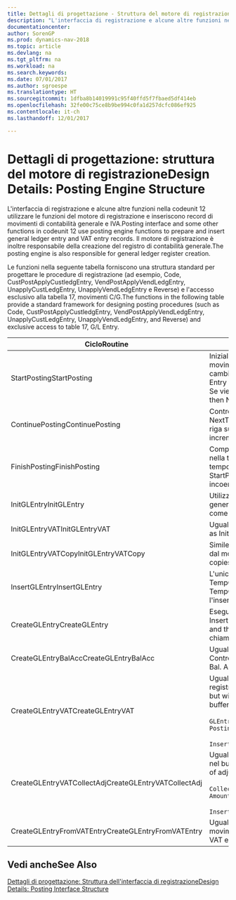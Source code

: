 ```yaml
---
title: Dettagli di progettazione - Struttura del motore di registrazione
description: "L'interfaccia di registrazione e alcune altre funzioni nella codeunit 12 utilizzare le funzioni del motore di registrazione e inseriscono record di movimenti di contabilità generale e IVA. Il motore di registrazione è inoltre responsabile della creazione del registro di contabilità generale."
documentationcenter: 
author: SorenGP
ms.prod: dynamics-nav-2018
ms.topic: article
ms.devlang: na
ms.tgt_pltfrm: na
ms.workload: na
ms.search.keywords: 
ms.date: 07/01/2017
ms.author: sgroespe
ms.translationtype: HT
ms.sourcegitcommit: 1dfba8b14019991c95f40ffd5f7fbaed5df414eb
ms.openlocfilehash: 32fe00c75ce8b9be994c0fa1d257dcfc086ef925
ms.contentlocale: it-ch
ms.lasthandoff: 12/01/2017

---
```

# <a name="design-details-posting-engine-structure"></a><span data-ttu-id="a92f5-104">Dettagli di progettazione: struttura del motore di registrazione</span><span class="sxs-lookup"><span data-stu-id="a92f5-104">Design Details: Posting Engine Structure</span></span>
<span data-ttu-id="a92f5-105">L'interfaccia di registrazione e alcune altre funzioni nella codeunit 12 utilizzare le funzioni del motore di registrazione e inseriscono record di movimenti di contabilità generale e IVA.</span><span class="sxs-lookup"><span data-stu-id="a92f5-105">Posting interface and some other functions in codeunit 12 use posting engine functions to prepare and insert general ledger entry and VAT entry records.</span></span> <span data-ttu-id="a92f5-106">Il motore di registrazione è inoltre responsabile della creazione del registro di contabilità generale.</span><span class="sxs-lookup"><span data-stu-id="a92f5-106">The posting engine is also responsible for general ledger register creation.</span></span>  
  
 <span data-ttu-id="a92f5-107">Le funzioni nella seguente tabella forniscono una struttura standard per progettare le procedure di registrazione (ad esempio, Code, CustPostApplyCustledgEntry, VendPostApplyVendLedgEntry, UnapplyCustLedgEntry, UnapplyVendLedgEntry e Reverse) e l'accesso esclusivo alla tabella 17, movimenti C/G.</span><span class="sxs-lookup"><span data-stu-id="a92f5-107">The functions in the following table provide a standard framework for designing posting procedures (such as Code, CustPostApplyCustledgEntry, VendPostApplyVendLedgEntry, UnapplyCustLedgEntry, UnapplyVendLedgEntry, and Reverse) and exclusive access to table 17, G/L Entry.</span></span>  
  
|<span data-ttu-id="a92f5-108">Ciclo</span><span class="sxs-lookup"><span data-stu-id="a92f5-108">Routine</span></span>|<span data-ttu-id="a92f5-109">Description</span><span class="sxs-lookup"><span data-stu-id="a92f5-109">Description</span></span>|  
|-------------|---------------------------------------|  
|<span data-ttu-id="a92f5-110">StartPosting</span><span class="sxs-lookup"><span data-stu-id="a92f5-110">StartPosting</span></span>|<span data-ttu-id="a92f5-111">Inizializza il buffer di registrazione TempGLEntryBuf, blocca le tabelle dei movimenti IVA e C/G e inizializza il periodo contabile, il registro C/G e il tasso di cambio.</span><span class="sxs-lookup"><span data-stu-id="a92f5-111">Initializes posting buffer TempGLEntryBuf, locks G/L Entry and VAT Entry tables, and initializes Accounting Period, G/L Register, and Exchange Rate.</span></span> <span data-ttu-id="a92f5-112">Se viene chiamato una sola volta, NextEntryNo è 0.</span><span class="sxs-lookup"><span data-stu-id="a92f5-112">Should be called only once, then NextEntryNo is 0.</span></span>|  
|<span data-ttu-id="a92f5-113">ContinuePosting</span><span class="sxs-lookup"><span data-stu-id="a92f5-113">ContinuePosting</span></span>|<span data-ttu-id="a92f5-114">Controlla e registra l''IVA ad esigibilità differita dell'incremento NextTransactionNo della transazione precedente e prepara la registrazione della riga successiva.</span><span class="sxs-lookup"><span data-stu-id="a92f5-114">Checks and posts unrealized VAT for previous transaction increment NextTransactionNo and prepares post of next line.</span></span>|  
|<span data-ttu-id="a92f5-115">FinishPosting</span><span class="sxs-lookup"><span data-stu-id="a92f5-115">FinishPosting</span></span>|<span data-ttu-id="a92f5-116">Completa la registrazione inserendo i movimenti di C/G dal buffer temporaneo nella tabella di database.</span><span class="sxs-lookup"><span data-stu-id="a92f5-116">Completes posting by inserting G/L entries from temporary buffer into database table.</span></span> <span data-ttu-id="a92f5-117">Utilizzato sempre insieme a StartPosting.</span><span class="sxs-lookup"><span data-stu-id="a92f5-117">Always used together with StartPosting.</span></span> <span data-ttu-id="a92f5-118">Verifica la presenza di incoerenze.</span><span class="sxs-lookup"><span data-stu-id="a92f5-118">Checks for inconsistencies.</span></span>|  
|<span data-ttu-id="a92f5-119">InitGLEntry</span><span class="sxs-lookup"><span data-stu-id="a92f5-119">InitGLEntry</span></span>|<span data-ttu-id="a92f5-120">Utilizzato per inizializzare nuovo movimento C/G per riga di registrazioni generali.</span><span class="sxs-lookup"><span data-stu-id="a92f5-120">Used to initialize new G/L entry for Gen. Jnl Line.</span></span> <span data-ttu-id="a92f5-121">Restituisce GLEntry come parametro.</span><span class="sxs-lookup"><span data-stu-id="a92f5-121">Returns GLEntry as parameter.</span></span>|  
|<span data-ttu-id="a92f5-122">InitGLEntryVAT</span><span class="sxs-lookup"><span data-stu-id="a92f5-122">InitGLEntryVAT</span></span>|<span data-ttu-id="a92f5-123">Uguale a InitGLEntry, ma assegna anche contropartita e SummarizeVAT.</span><span class="sxs-lookup"><span data-stu-id="a92f5-123">Same as InitGLEntry, but also assigns Bal. Account No. and SummarizeVAT.</span></span>|  
|<span data-ttu-id="a92f5-124">InitGLEntryVATCopy</span><span class="sxs-lookup"><span data-stu-id="a92f5-124">InitGLEntryVATCopy</span></span>|<span data-ttu-id="a92f5-125">Simile a InitGLEntryVAT, ma copia anche i dati delle categorie di registrazione dal movimento IVA prima di SummarizeVAT.</span><span class="sxs-lookup"><span data-stu-id="a92f5-125">Similar to InitGLEntryVAT, but also copies posting groups data from VAT Entry before SummarizeVAT.</span></span>|  
|<span data-ttu-id="a92f5-126">InsertGLEntry</span><span class="sxs-lookup"><span data-stu-id="a92f5-126">InsertGLEntry</span></span>|<span data-ttu-id="a92f5-127">L'unica funzione che inserisce movimenti C/G nella tabella globale di TempGLEntryBuf.</span><span class="sxs-lookup"><span data-stu-id="a92f5-127">The only function that inserts G/L entry into global TempGLEntryBuf table.</span></span> <span data-ttu-id="a92f5-128">Utilizzare sempre questa funzione per l'inserimento.</span><span class="sxs-lookup"><span data-stu-id="a92f5-128">Always use this function for insert.</span></span>|  
|<span data-ttu-id="a92f5-129">CreateGLEntry</span><span class="sxs-lookup"><span data-stu-id="a92f5-129">CreateGLEntry</span></span>|<span data-ttu-id="a92f5-130">Esegue un InitGLEntry, assegna Importo in valuta addiz. ed esegue InsertGLEntry.</span><span class="sxs-lookup"><span data-stu-id="a92f5-130">Performs an InitGLEntry, assigns Additional Currency Amount, and then performs InsertGLEntry.</span></span> <span data-ttu-id="a92f5-131">Sostituisce molte righe di codice a una singola chiamata di funzione.</span><span class="sxs-lookup"><span data-stu-id="a92f5-131">Replaces several lines of code with a single function call.</span></span>|  
|<span data-ttu-id="a92f5-132">CreateGLEntryBalAcc</span><span class="sxs-lookup"><span data-stu-id="a92f5-132">CreateGLEntryBalAcc</span></span>|<span data-ttu-id="a92f5-133">Uguale a CreateGLEntry, ma assegna anche Tipo contropartita e Contropartita.</span><span class="sxs-lookup"><span data-stu-id="a92f5-133">Same as CreateGLEntry, but also assigns Bal. Account Type and Bal. Account No.</span></span>|  
|<span data-ttu-id="a92f5-134">CreateGLEntryVAT</span><span class="sxs-lookup"><span data-stu-id="a92f5-134">CreateGLEntryVAT</span></span>|<span data-ttu-id="a92f5-135">Uguale a CreateGLEntry, ma con elaborazione addizionale delle categorie di registrazione e salvataggio nel buffer temporaneo IVA:</span><span class="sxs-lookup"><span data-stu-id="a92f5-135">Same as CreateGLEntry, but with additional processing for posting groups and saving to temporary VAT buffer:</span></span><br /><br /> `GLEntry.CopyPostingGroupsFromDtldCVBuf(DtldCVLedgEntryBuf,GenJnlLine."Gen. Posting Type");`<br /><br /> `InsertVATEntriesFromTemp(DtldCVLedgEntryBuf,GLEntry);`|  
|<span data-ttu-id="a92f5-136">CreateGLEntryVATCollectAdj</span><span class="sxs-lookup"><span data-stu-id="a92f5-136">CreateGLEntryVATCollectAdj</span></span>|<span data-ttu-id="a92f5-137">Uguale a CreateGLEntry, ma con raccolta addizionale di rettifiche e salvataggio nel buffer temporaneo IVA:</span><span class="sxs-lookup"><span data-stu-id="a92f5-137">Same as CreateGLEntry, but with additional collection of adjustments and saving to temporary VAT buffer:</span></span><br /><br /> `CollectAdjustment(AdjAmount,GLEntry.Amount,GLEntry."Additional-Currency Amount",OriginalDateSet);`<br /><br /> `InsertVATEntriesFromTemp(DtldCVLedgEntryBuf,GLEntry);`|  
|<span data-ttu-id="a92f5-138">CreateGLEntryFromVATEntry</span><span class="sxs-lookup"><span data-stu-id="a92f5-138">CreateGLEntryFromVATEntry</span></span>|<span data-ttu-id="a92f5-139">Uguale a CreateGLEntry, ma copia anche le categorie di registrazione dal movimento IVA.</span><span class="sxs-lookup"><span data-stu-id="a92f5-139">Same as CreateGLEntry, but also copies posting groups from VAT entry.</span></span>|  
  
## <a name="see-also"></a><span data-ttu-id="a92f5-140">Vedi anche</span><span class="sxs-lookup"><span data-stu-id="a92f5-140">See Also</span></span>  
 [<span data-ttu-id="a92f5-141">Dettagli di progettazione: Struttura dell'interfaccia di registrazione</span><span class="sxs-lookup"><span data-stu-id="a92f5-141">Design Details: Posting Interface Structure</span></span>](design-details-posting-interface-structure.md)
